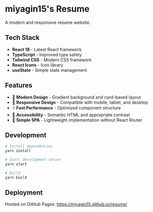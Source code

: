 # miyagin15's Resume

A modern and responsive resume website.

## Tech Stack

- **React 18** - Latest React framework
- **TypeScript** - Improved type safety
- **Tailwind CSS** - Modern CSS framework
- **React Icons** - Icon library
- **useState** - Simple state management

## Features

- 🎨 **Modern Design** - Gradient background and card-based layout
- 📱 **Responsive Design** - Compatible with mobile, tablet, and desktop
- ⚡ **Fast Performance** - Optimized component structure
- 🎯 **Accessibility** - Semantic HTML and appropriate contrast
- 🔄 **Simple SPA** - Lightweight implementation without React Router

## Development

```bash
# Install dependencies
yarn install

# Start development server
yarn start

# Build
yarn build
```

## Deployment

Hosted on GitHub Pages: https://miyagin15.github.io/resume/
